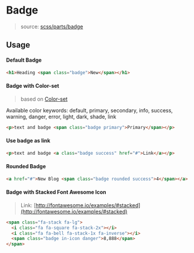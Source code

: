 # Badge
> source:  [scss/parts/badge](../../src/scss/parts/_badge.scss)

## Usage
#### Default Badge
```html
<h1>Heading <span class="badge">New</span></h1>
```
#### Badge with Color-set
> based on [Color-set](color-set.md)

Available color keywords: default, primary, secondary, info, success, warning, danger, error, light, dark, shade, link
```html
<p>text and badge <span class="badge primary">Primary</span></p>
```

#### Use badge as link
```html
<p>text and badge <a class="badge success" href="#">Link</a></p>
```

#### Rounded Badge
```html
<a href="#">New Blog <span class="badge rounded success">4</span></a>
```

#### Badge with Stacked Font Awesome Icon
> Link: [http://fontawesome.io/examples/#stacked](http://fontawesome.io/examples/#stacked)

```html
<span class="fa-stack fa-lg">
  <i class="fa fa-square fa-stack-2x"></i>
  <i class="fa fa-bell fa-stack-1x fa-inverse"></i>
  <span class="badge in-icon danger">8,888</span>
</span>
```
